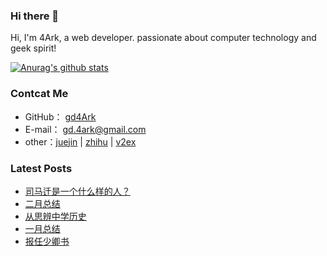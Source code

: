 ### Hi there 👋

Hi, I'm 4Ark, a web developer. passionate about computer technology and geek spirit!

[![Anurag's github stats](https://github-readme-stats.vercel.app/api?username=gd4ark)](https://github.com/anuraghazra/github-readme-stats)

### Contcat Me

-   GitHub： [gd4Ark](https://github.com/gd4Ark)
-   E-mail： gd.4ark@gmail.com
-   other：[juejin](https://juejin.im/user/5a4f6e2c6fb9a01cb508a127) | [zhihu](https://www.zhihu.com/people/cai-hong-hui-2/activities) | [v2ex](https://www.v2ex.com/member/4ark)

### Latest Posts

<!-- BLOG-POST-LIST:START -->
- [司马迁是一个什么样的人？](https://4ark.me/posts/about-si-ma-qian/)
- [二月总结](https://4ark.me/posts/2020-feb-summary/)
- [从思辨中学历史](https://4ark.me/posts/cong-si-bina-xue-xi-li-shi/)
- [一月总结](https://4ark.me/posts/2021-jan-summary/)
- [报任少卿书](https://4ark.me/posts/bao-ren-shao-qing-shu/)
<!-- BLOG-POST-LIST:END -->
